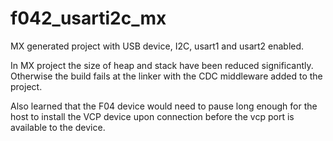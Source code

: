 # f042_usarti2c_mx
MX generated project with USB device, I2C, usart1 and usart2 enabled.

In MX project the size of heap and stack have been reduced significantly.
Otherwise the build fails at the linker with the CDC middleware added 
to the project.

Also learned that the F04 device would need to pause long enough for the host 
to install the VCP device upon connection before the vcp port is available
to the device.


